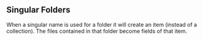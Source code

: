## Singular Folders
  
When a singular name is used for a folder it will create an item (instead of a collection). The files contained in that folder become fields of that item.